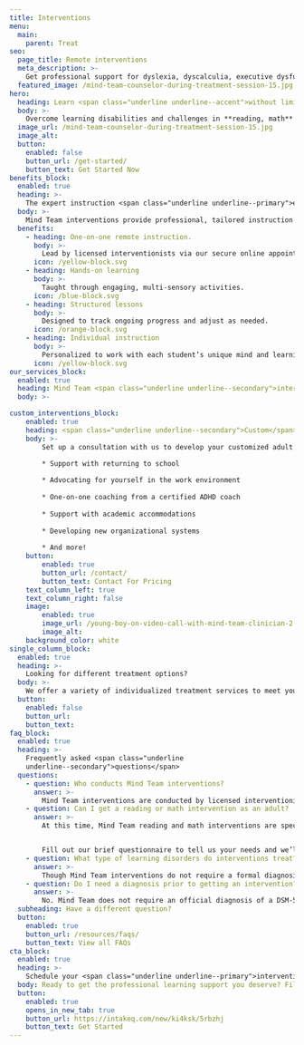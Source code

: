 ```yaml
---
title: Interventions
menu:
  main:
    parent: Treat
seo:
  page_title: Remote interventions
  meta_description: >-
    Get professional support for dyslexia, dyscalculia, executive dysfunction and other learning disorders with Mind Team remote learning interventions.
  featured_image: /mind-team-counselor-during-treatment-session-15.jpg
hero:
  heading: Learn <span class="underline underline--accent">without limitation</span>.
  body: >-
    Overcome learning disabilities and challenges in **reading, math** or **executive function** with Mind Team interventions and treatment services for students and adults.
  image_url: /mind-team-counselor-during-treatment-session-15.jpg
  image_alt:
  button:
    enabled: false
    button_url: /get-started/
    button_text: Get Started Now
benefits_block:
  enabled: true
  heading: >-
    The expert instruction <span class="underline underline--primary">every mind</span> deserves.
  body: >-
    Mind Team interventions provide professional, tailored instruction designed to help each student succeed in and outside of the classroom.
  benefits:
    - heading: One-on-one remote instruction.
      body: >-
        Lead by licensed interventionists via our secure online appointment portal.
      icon: /yellow-block.svg
    - heading: Hands-on learning
      body: >-
        Taught through engaging, multi-sensory activities.
      icon: /blue-block.svg
    - heading: Structured lessons
      body: >-
        Designed to track ongoing progress and adjust as needed.
      icon: /orange-block.svg
    - heading: Individual instruction
      body: >-
        Personalized to work with each student’s unique mind and learning style.
      icon: /yellow-block.svg
our_services_block:
  enabled: true
  heading: Mind Team <span class="underline underline--secondary">interventions</span>
  body: >-

custom_interventions_block: 
    enabled: true
    heading: <span class="underline underline--secondary">Custom</span> adult intervention packages
    body: >-
        Set up a consultation with us to develop your customized adult treatment plan. We can provide the following treatment services: 

        * Support with returning to school 
        
        * Advocating for yourself in the work environment
        
        * One-on-one coaching from a certified ADHD coach
        
        * Support with academic accommodations 
        
        * Developing new organizational systems 
        
        * And more!
    button:
        enabled: true
        button_url: /contact/
        button_text: Contact For Pricing
    text_column_left: true
    text_column_right: false
    image:
        enabled: true
        image_url: /young-boy-on-video-call-with-mind-team-clinician-2.jpg
        image_alt:
    background_color: white
single_column_block:
  enabled: true
  heading: >-
    Looking for different treatment options?
  body: >-
    We offer a variety of individualized treatment services to meet your unique needs and customize a treatment plan for you or your child.
  button:
    enabled: false
    button_url: 
    button_text:
faq_block:
  enabled: true
  heading: >-
    Frequently asked <span class="underline
    underline--secondary">questions</span>
  questions:
    - question: Who conducts Mind Team interventions?
      answer: >-
        Mind Team interventions are conducted by licensed interventionists, school psychologists, therapists and psychologists chosen specifically to meet your unique needs.
    - question: Can I get a reading or math intervention as an adult?
      answer: >-
        At this time, Mind Team reading and math interventions are specifically designed for students in grades K-12. However, our licensed interventionists can provide tailored support and instruction in many areas for adults outside of school. 


        Fill out our brief questionnaire to tell us your needs and we’ll help create your custom treatment plan.
    - question: What type of learning disorders do interventions treat?
      answer: >-
        Though Mind Team interventions do not require a formal diagnosis of any learning disorder, disability or other condition, these programs are especially helpful for students and adults struggling with **dyslexia, dysgraphia, dyscalculia, executive dysfunction, autism** and **ADHD**.
    - question: Do I need a diagnosis prior to getting an intervention?
      answer: >-
        No. Mind Team does not require an official diagnosis of a DSM-5 disorder and can help students and adults struggling with learning, whether or not they have a diagnosable condition.
  subheading: Have a different question?
  button:
    enabled: true
    button_url: /resources/faqs/
    button_text: View all FAQs
cta_block:
  enabled: true
  heading: >-
    Schedule your <span class="underline underline--primary">intervention</span>.
  body: Ready to get the professional learning support you deserve? Fill out our brief questionnaire and we’ll help find and set up the intervention program for your needs.
  button:
    enabled: true
    opens_in_new_tab: true
    button_url: https://intakeq.com/new/ki4ksk/5rbzhj
    button_text: Get Started
---
```

